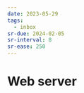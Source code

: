 ```yaml
---
date: 2023-05-29
tags:
  - inbox
sr-due: 2024-02-05
sr-interval: 8
sr-ease: 250
---
```


# Web server